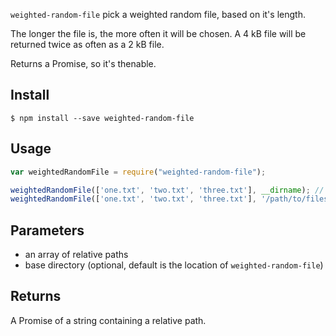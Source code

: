 
`weighted-random-file` pick a weighted random file, based on it's length.

 The longer the file is, the more often it will be chosen. A 4 kB file will be
 returned twice as often as a 2 kB file.

 Returns a Promise, so it's thenable.

## Install
```
$ npm install --save weighted-random-file
```

## Usage
```js
var weightedRandomFile = require("weighted-random-file");

weightedRandomFile(['one.txt', 'two.txt', 'three.txt'], __dirname); // "two.txt"
weightedRandomFile(['one.txt', 'two.txt', 'three.txt'], '/path/to/files'); // "two.txt"
```

## Parameters
* an array of relative paths
* base directory (optional, default is the location of `weighted-random-file`)

## Returns
A Promise of a string containing a relative path.
